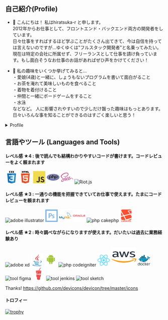 ## 自己紹介(Profile)

- 🌱 こんにちは！ 私はhiratsuka-r と申します。<br>2012年からお仕事として、フロントエンド・バックエンド両方の開発者をしています。<br>日々仕事をすればするほど学ぶことがたくさん出てきて、今は自信を持っては言えないのですが…ゆくゆくは"フルスタック開発者"と名乗ってみたい。<br>現在は特定の会社に所属せず、フリーランスとして仕事を請け負っています。もし面白そうなお仕事のお話があればぜひ声をかけてください！

- 🌱 私の趣味をいくつか挙げてみると…<br>
・愛娘(4歳)と一緒に、しょうもないプログラムを書いて面白がること <br>
・お茶を淹れて美味しいものを食べること <br>
・着物を着付けること<br>
・仲間と一緒にボードゲームをすること <br>
・水泳<br>
などなど。 人に影響されやすいので少しだけ齧った趣味はもっとあります。日々いろんな事を知ることができるのはすごく楽しいと思う！

<details>
<summary>Profile</summary>
<pre>
<code>
  
🌱I'm also studying English. 
If you see something weird, just laugh secretly...


🌱Hello, this is hiratsuka-r!
I am a system developer (front and backend areas) in Japan. 
In the future, I would like to be able to confidently call myself a "full stack developer."
Currently, I am not affiliated with any specific company and am working as a freelancer. 
If you have any questions about work, please give us a call!

🌱Here are some of my hobbies...
-Having fun writing silly programs with my beloved daughter (4 years old)
-Eating delicious food
-Wearing a kimono
-To make tea for someone
-Playing board games together
-swimming
etc. I'm easily influenced by other people, so there are many more hobbies that I've had a little bit of experience with.
It's so much fun to be able to learn so many things!

</code>
</pre>
</details>



## 言語やツール (Languages and Tools)


#### レベル感 &#9733;4 : 後で読んでも結構わかりやすいコードが書けます。コードレビューをよく頼まれます

<p align="left">
	<img alt="css3" src="https://raw.githubusercontent.com/devicons/devicon/master/icons/css3/css3-original-wordmark.svg" width="40" height="40" />
	<img alt="html5" src="https://raw.githubusercontent.com/devicons/devicon/master/icons/html5/html5-original-wordmark.svg" width="40" height="40" />
	<img alt="javascript" src="https://raw.githubusercontent.com/devicons/devicon/master/icons/javascript/javascript-original.svg" width="40" height="40" />
	<img alt="php"src="https://raw.githubusercontent.com/devicons/devicon/master/icons/php/php-original.svg" width="40" height="40" />
	<img alt="sass" src="https://raw.githubusercontent.com/devicons/devicon/master/icons/sass/sass-original.svg" width="40" height="40" />
	<img alt="Riot.js" src="https://github.com/hiratsuka-r/hiratsuka-r/assets/22903625/133af57a-42ce-42d9-95af-02eaab4618af" width="40" height="40" />
</p>


#### レベル感 &#9733;3 : 一通りの機能を把握できていてお仕事で使えます。たまにコードレビューを頼まれます
  
<p align="left">
	<img alt="adobe illustrator" src="https://www.vectorlogo.zone/logos/adobe_illustrator/adobe_illustrator-icon.svg" width="40" height="40" />
	<img alt="adobe photoshop" src="https://raw.githubusercontent.com/devicons/devicon/master/icons/photoshop/photoshop-line.svg" width="40" height="40" />
	<img alt="db mysql" src="https://raw.githubusercontent.com/devicons/devicon/master/icons/mysql/mysql-original-wordmark.svg" width="40" height="40" />
	<img alt="db oracle" src="https://raw.githubusercontent.com/devicons/devicon/master/icons/oracle/oracle-original.svg" width="40" height="40" />
	<img alt="php cakephp" src="https://user-images.githubusercontent.com/22903625/154813269-2a00e4ce-048d-41e5-8f9f-f144e7d59b66.png"width="40" height="40" />
	<img alt="php laravel" src="https://raw.githubusercontent.com/devicons/devicon/master/icons/laravel/laravel-plain-wordmark.svg" width="40" height="40" />
</p>

#### レベル感 &#9733;2 : 時々調べながらになりますが使えます。だいたいは過去に業務経験あり

<p align="left">
	<img alt="adobe xd" src="https://cdn.worldvectorlogo.com/logos/adobe-xd.svg" width="40" height="40" />
	<img alt="lang java" src="https://raw.githubusercontent.com/devicons/devicon/master/icons/java/java-original.svg" width="40" height="40" />
	<img alt="os android" src="https://raw.githubusercontent.com/devicons/devicon/master/icons/android/android-original-wordmark.svg" width="40" height="40" />
	<img alt="php codeigniter" src="https://cdn.worldvectorlogo.com/logos/codeigniter.svg" width="40" height="40" />
	<img alt="php react" src="https://github.com/devicons/devicon/blob/master/icons/react/react-original.svg" width="40" height="40" />
	<img alt="tool aws" src="https://raw.githubusercontent.com/devicons/devicon/master/icons/amazonwebservices/amazonwebservices-original-wordmark.svg" width="80" height="60" />
	<img alt="tool docker" src="https://raw.githubusercontent.com/devicons/devicon/master/icons/docker/docker-original-wordmark.svg" width="40" height="40" />
	<img alt="tool figma" src="https://www.vectorlogo.zone/logos/figma/figma-icon.svg" width="40" height="40" />
	<img alt="tool gulp" src="https://raw.githubusercontent.com/devicons/devicon/master/icons/gulp/gulp-plain.svg" width="40" height="40" />
	<img alt="tool jenkins" src="https://www.vectorlogo.zone/logos/jenkins/jenkins-icon.svg" width="40" height="40" />
	<img alt="tool sketch" src="https://www.vectorlogo.zone/logos/sketchapp/sketchapp-icon.svg" width="40" height="40" />
</p>

Thanks! https://github.com/devicons/devicon/tree/master/icons

#### トロフィー

[![trophy](https://github-profile-trophy.vercel.app/?username=hiratsuka-r&theme=flat&rank=SECRET,SSS,SS,S,AAA,AA,A,B,C&margin-w=15)](https://github.com/ryo-ma/github-profile-trophy)

